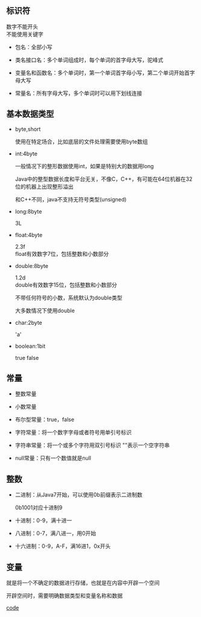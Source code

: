  ## 标识符   

数字不能开头    
不能使用关键字    

* 包名：全部小写  

* 类名接口名：多个单词组成时，每个单词的首字母大写，驼峰式     

* 变量名和函数名：多个单词时，第一个单词首字母小写，第二个单词开始首字母大写    

* 常量名：所有字母大写，多个单词时可以用下划线连接    

## 基本数据类型    

* byte,short     

    使用在特定场合，比如底层的文件处理需要使用byte数组     

* int:4byte     

    一般情况下的整形数据使用int，如果是特别大的数据用long     
    
    Java中的整型数据长度和平台无关，不像C，C++，有可能在64位机器在32位的机器上出现整形溢出      
    
    和C++不同，java不支持无符号类型(unsigned)      

* long:8byte
 
    3L    

* float:4byte      

    2.3f           
    float有效数字7位，包括整数和小数部分    

* double:8byte    

    1.2d        
    double有效数字15位，包括整数和小数部分    
    
    不带任何符号的小数，系统默认为double类型  
    
    大多数情况下使用double      


* char:2byte    

    'a'    
    
* boolean:1bit    

    true false    

## 常量   

* 整数常量    

* 小数常量    

* 布尔型常量：true，false     

* 字符常量：将一个数字字母或者符号用单引号标识     

* 字符串常量：将一个或多个字符用双引号标识    ""表示一个空字符串   

* null常量：只有一个数值就是null      

## 整数    

* 二进制：从Java7开始，可以使用0b前缀表示二进制数    

    0b1001对应十进制9      

* 十进制：0-9，满十进一    

* 八进制：0-7，满八进一，用0开始   

* 十六进制：0-9，A-F，满16进1，0x开头      
    
## 变量      

就是将一个不确定的数据进行存储，也就是在内容中开辟一个空间    

开辟空间时，需要明确数据类型和变量名称和数据       



[code](./Datatype.java)  


